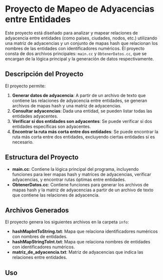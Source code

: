 # Proyecto de Mapeo de Adyacencias entre Entidades

Este proyecto está diseñado para analizar y mapear relaciones de adyacencia entre entidades (como países, ciudades, nodos, etc.) utilizando una matriz de adyacencias y un conjunto de mapas hash que relacionan los nombres de las entidades con identificadores numéricos. El proyecto consta de dos archivos principales: `main.cc` y `ObtenerDatos.cc`, que se encargan de la lógica principal y la generación de datos respectivamente.

## Descripción del Proyecto

El proyecto permite:
1. **Generar datos de adyacencia**: A partir de un archivo de texto que contiene las relaciones de adyacencia entre entidades, se generan archivos de mapas hash y una matriz de adyacencias.
2. **Consultar adyacencias**: Dada una entidad, se pueden listar todas las entidades adyacentes.
3. **Verificar si dos entidades son adyacentes**: Se puede verificar si dos entidades específicas son adyacentes.
4. **Encontrar la ruta más corta entre dos entidades**: Se puede encontrar la ruta más corta entre dos entidades, excluyendo ciertas entidades si es necesario.

## Estructura del Proyecto

- **main.cc**: Contiene la lógica principal del programa, incluyendo funciones para leer mapas hash y matrices de adyacencias, verificar adyacencias, y encontrar rutas óptimas entre entidades.
- **ObtenerDatos.cc**: Contiene funciones para generar los archivos de mapas hash y la matriz de adyacencias a partir de un archivo de texto que contiene las relaciones de adyacencia.

## Archivos Generados

El proyecto genera los siguientes archivos en la carpeta `info`:
- **hashMapIntToString.txt**: Mapa que relaciona identificadores numéricos con nombres de entidades.
- **hashMapStringToInt.txt**: Mapa que relaciona nombres de entidades con identificadores numéricos.
- **matriz_de_adyacencia.txt**: Matriz de adyacencias que indica las relaciones entre entidades.

## Uso



